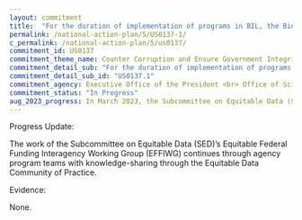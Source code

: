 ```yaml
---
layout: commitment
title:  "For the duration of implementation of programs in BIL, the Biden-Harris Administration commits to implementing this guidance by using data and evidence to guide infrastructure investments and track progress;"
permalink: /national-action-plan/5/US0137-1/
c_permalink: /national-action-plan/5/us0137/
commitment_id: US0137
commitment_theme_name: Counter Corruption and Ensure Government Integrity and Accountability to the Public
commitment_detail_sub: "For the duration of implementation of programs in BIL, the Biden-Harris Administration commits to implementing this guidance by using data and evidence to guide infrastructure investments and track progress;"
commitment_detail_sub_id: "US0137.1"
commitment_agency: Executive Office of the President <br> Office of Science and Technology Policy
commitment_status: "In Progress"
aug_2023_progress: In March 2023, the Subcommittee on Equitable Data (SED) released its Progress on Implementation of the Recommendations of the Equitable Data Working Group (link below), which included an update on how data and evidence are being used to track progress on Bipartisan Infrastructure Law (BIL) implementation. On page 23 of the report, it noted that, “The SED’s Equitable Federal Funding Interagency Working Group (EFFIWG) created a process to scope and answer emergent, actionable research questions to inform equitable delivery of the BIL. These ‘rapid equity assessments’ represent discrete projects that use equitable data to improve processes and policies along the entire grant life cycle. To date, the EFFIWG, in collaboration with agency program staff, has conducted many rapid equity assessments including those that evaluate the geographic patterns of programs directly serving Americans and the distribution of project announcements throughout the country to better understand patterns of access among underserved communities.”<br><br><a href="https://www.whitehouse.gov/wp-content/uploads/2023/03/Progress-on-Equitable-Data-Mar2023.pdf">https://www.whitehouse.gov/wp-content/uploads/2023/03/Progress-on-Equitable-Data-Mar2023.pdf</a>
---
```

Progress Update: 

The work of the Subcommittee on Equitable Data (SED)’s Equitable Federal Funding Interagency Working Group (EFFIWG) continues through agency program teams with knowledge-sharing through the Equitable Data Community of Practice.

Evidence: 

None.

